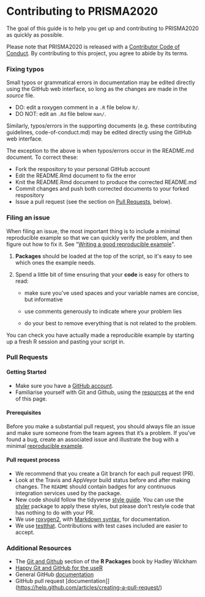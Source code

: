 # Contributing to PRISMA2020

The goal of this guide is to help you get up and contributing to PRISMA2020 as 
quickly as possible.

Please note that PRISMA2020 is released with a [Contributor Code of Conduct](code-of-conduct.md). By contributing to this project, you agree to abide by its terms.


### Fixing typos
Small typos or grammatical errors in documentation may be edited directly using
the GitHub web interface, so long as the changes are made in the _source_ file.

*  DO: edit a roxygen comment in a `.R` file below `R/`.
*  DO NOT: edit an `.Rd` file below `man/`.

Similarly, typos/errors in the supporting documents (e.g. these contributing guidelines, code-of-conduct.md)
may be edited directly using the GitHub web interface.

The exception to the above is when typos/errors occur in the README.md document. To correct these:

  * Fork the respository to your personal GitHub account
  * Edit the README.Rmd document to fix the error
  * Knit the README.Rmd document to produce the corrected README.md
  * Commit changes and push both corrected documents to your forked respository
  * Issue a pull request (see the section on [Pull Requests](#pull-requests), below).
  

### Filing an issue

When filing an issue, the most important thing is to include a minimal 
reproducible example so that we can quickly verify the problem, and then figure 
out how to fix it. See "[Writing a good reproducible example](https://reprex.tidyverse.org/articles/reprex-dos-and-donts.html)".


1.  **Packages** should be loaded at the top of the script, so it's easy to
    see which ones the example needs.
  
1.  Spend a little bit of time ensuring that your **code** is easy for others to
    read:
  
    * make sure you've used spaces and your variable names are concise, but
      informative
  
    * use comments generously to indicate where your problem lies
  
    * do your best to remove everything that is not related to the problem.  

You can check you have actually made a reproducible example by starting up a 
fresh R session and pasting your script in.


### Pull Requests

#### Getting Started
* Make sure you have a [GitHub account](https://github.com/signup/free).
* Familiarise yourself with Git and Github, using the [resources](#additional-resources) at the end of this page.

#### Prerequisites
Before you make a substantial pull request, you should always file an issue and
make sure someone from the team agrees that it’s a problem. If you’ve found a
bug, create an associated issue and illustrate the bug with a minimal 
[reproducible example](https://reprex.tidyverse.org/articles/reprex-dos-and-donts.html).

#### Pull request process
*  We recommend that you create a Git branch for each pull request (PR).  
*  Look at the Travis and AppVeyor build status before and after making changes.
The `README` should contain badges for any continuous integration services used
by the package.  
*  New code should follow the tidyverse [style guide](http://style.tidyverse.org).
You can use the [styler](https://CRAN.R-project.org/package=styler) package to
apply these styles, but please don't restyle code that has nothing to do with 
your PR.  
*  We use [roxygen2](https://cran.r-project.org/package=roxygen2), with
[Markdown syntax](https://cran.r-project.org/web/packages/roxygen2/vignettes/markdown.html), 
for documentation.  
*  We use [testthat](https://cran.r-project.org/package=testthat). Contributions
with test cases included are easier to accept.  

### Additional Resources

  * The [Git and Github](http://r-pkgs.had.co.nz/git.html) section of the __R Packages__ book by Hadley Wickham
  * [Happy Git and GitHub for the useR](https://happygitwithr.com/)
  * General GitHub [documentation](https://help.github.com/)
  * GitHub pull request [documentation]](https://help.github.com/articles/creating-a-pull-request/)







